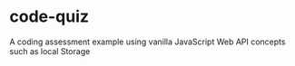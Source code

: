 # code-quiz
A coding assessment example using vanilla JavaScript Web API concepts such as local Storage 
